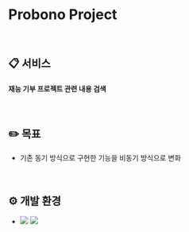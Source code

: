 # Probono Project

<br>

## 📋 서비스
#### 재능 기부 프로젝트 관련 내용 검색
<br>

## ✏️ 목표
- 기존 동기 방식으로 구현한 기능을 비동기 방식으로 변화
<br>

## ⚙ 개발 환경
- <img src="https://img.shields.io/badge/JAVA-007396?style=for-the-badge&logo=java&logoColor=white"> <img src="https://img.shields.io/badge/SpringBoot-6DB33F?style=for-the-badge&logo=SpringBoot&logoColor=white">
<br>
